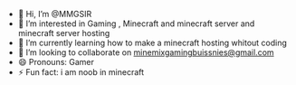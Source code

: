- 👋 Hi, I’m @MMGSIR
- 👀 I’m interested in Gaming , Minecraft and minecraft server and minecraft server hosting
- 🌱 I’m currently learning how to make a minecraft hosting whitout coding
- 💞️ I’m looking to collaborate on minemixgamingbuissnies@gmail.com
- 😄 Pronouns: Gamer
- ⚡ Fun fact: i am noob in minecraft

<!---
MMGSIR/MMGSIR is a ✨ special ✨ repository because its `README.md` (this file) appears on your GitHub profile.
You can click the Preview link to take a look at your changes.
--->
